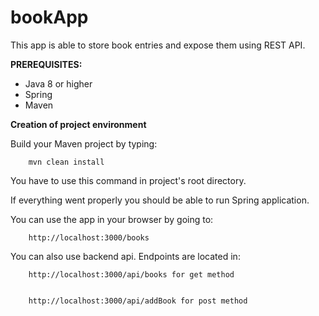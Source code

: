 # bookApp

This app is able to store book entries and expose them using REST API.

**PREREQUISITES:**
- Java 8 or higher
- Spring
- Maven

**Creation of project environment**

Build your Maven project by typing:
    
    
        mvn clean install


You have to use this command in project's root directory.

If everything went properly you should be able to run Spring application.

You can use the app in your browser by going to:

    
        http://localhost:3000/books



You can also use backend api. Endpoints are located in:

    
        http://localhost:3000/api/books for get method


        http://localhost:3000/api/addBook for post method

